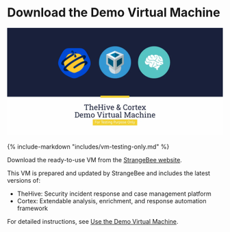 # Download the Demo Virtual Machine

![](images/demo-virtual-machine.png)

{% include-markdown "includes/vm-testing-only.md" %}

Download the ready-to-use VM from the [StrangeBee website](https://www.strangebee.com/tryit).

This VM is prepared and updated by StrangeBee and includes the latest versions of:

- TheHive: Security incident response and case management platform
- Cortex: Extendable analysis, enrichment, and response automation framework

For detailed instructions, see [Use the Demo Virtual Machine](howto-vm-demo.md).